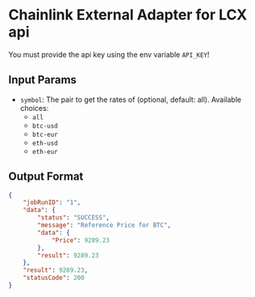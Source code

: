 # Chainlink External Adapter for LCX api

You must provide the api key using the env variable `API_KEY`!

## Input Params

- `symbol`: The pair to get the rates of (optional, default: all). Available choices:
    - `all`
    - `btc-usd`
    - `btc-eur`
    - `eth-usd`
    - `eth-eur`

## Output Format

```json
{
    "jobRunID": "1",
    "data": {
        "status": "SUCCESS",
        "message": "Reference Price for BTC",
        "data": {
            "Price": 9289.23
        },
        "result": 9289.23
    },
    "result": 9289.23,
    "statusCode": 200
}
```
